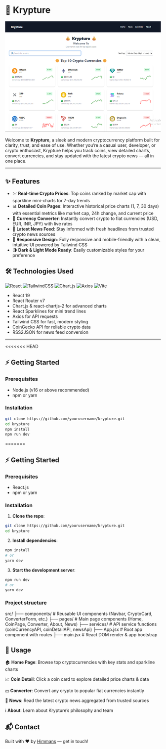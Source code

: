 # 🚀 Krypture

![Krypture Screenshot](src/assets/pic1.png)

Welcome to **Krypture**, a sleek and modern cryptocurrency platform built for clarity, trust, and ease of use. Whether you’re a casual user, developer, or crypto enthusiast, Krypture helps you track coins, view detailed charts, convert currencies, and stay updated with the latest crypto news — all in one place.

---

## ✨ Features

- 💹 **Real-time Crypto Prices**: Top coins ranked by market cap with sparkline mini-charts for 7-day trends
- 📊 **Detailed Coin Pages**: Interactive historical price charts (1, 7, 30 days) with essential metrics like market cap, 24h change, and current price
- 💱 **Currency Converter**: Instantly convert crypto to fiat currencies (USD, EUR, INR, JPY) with live rates
- 📰 **Latest News Feed**: Stay informed with fresh headlines from trusted crypto news sources
- 📱 **Responsive Design**: Fully responsive and mobile-friendly with a clean, intuitive UI powered by Tailwind CSS
- 🌗 **Dark & Light Mode Ready**: Easily customizable styles for your preference


## 🛠 Technologies Used

![React](https://img.shields.io/badge/React-19.1.0-blue?logo=react&logoColor=white)
![TailwindCSS](https://img.shields.io/badge/Tailwind_CSS-v3.4.17-blue?logo=tailwind-css&logoColor=white)
![Chart.js](https://img.shields.io/badge/Chart.js-v4.4.9-orange?logo=chartdotjs)
![Axios](https://img.shields.io/badge/Axios-v1.9.0-red)
![Vite](https://img.shields.io/badge/Vite-v6.3.5-green)

- React 19
- React Router v7
- Chart.js & react-chartjs-2 for advanced charts
- React Sparklines for mini trend lines
- Axios for API requests
- Tailwind CSS for fast, modern styling
- CoinGecko API for reliable crypto data
- RSS2JSON for news feed conversion

---

<<<<<<< HEAD
## ⚡ Getting Started

### Prerequisites

- Node.js (v16 or above recommended)
- npm or yarn

### Installation

```bash
git clone https://github.com/yourusername/krypture.git
cd krypture
npm install
npm run dev
```
=======

## ⚡ Getting Started


### Prerequisites

- React.js 
- npm or yarn


### Installation

1. **Clone the repo**:
   
```bash
git clone https://github.com/yourusername/krypture.git
cd krypture
```


2. **Install dependencies**:

```bash
npm install
# or
yarn dev
```


3. **Start the development server**:

```bash
npm run dev
# or
yarn dev
```


### Project structure

src/
├── components/         # Reusable UI components (Navbar, CryptoCard, ConverterForm, etc.)
├── pages/              # Main page components (Home, CoinPage, Converter, About, News)
├── services/           # API service functions (coinCurrencyAPI, coinDetailAPI, newsApi)
├── App.jsx             # Root app component with routes
├── main.jsx            # React DOM render & app bootstrap




## 🚩 Usage
🏠 **Home Page**: Browse top cryptocurrencies with key stats and sparkline charts

📈 **Coin Detail**: Click a coin card to explore detailed price charts & data

💵 **Converter**: Convert any crypto to popular fiat currencies instantly

📰 **News**: Read the latest crypto news aggregated from trusted sources

ℹ️ **About**: Learn about Krypture’s philosophy and team



## 📬 Contact
Built with ❤️ by [Himmans](https://github.com/Himmans15) — get in touch!

